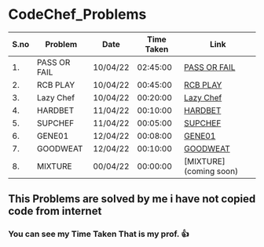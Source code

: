 # CodeChef_Problems
| S.no        | Problem             | Date     | Time Taken | Link        |
| ----------- | ------------------- | -------- | ---------- | ----------- |
| 1.          | PASS OR FAIL        | 10/04/22 | 02:45:00   | [PASS OR FAIL](https://www.codechef.com/problems/PASSORFAIL)|
| 2.          | RCB PLAY            | 10/04/22 | 00:45:00   | [RCB PLAY](https://www.codechef.com/problems/RCBPLAY)|
| 3.          | Lazy Chef           | 10/04/22 | 00:20:00   | [Lazy Chef](https://www.codechef.com/problems/LAZYCHF)|
| 4.          | HARDBET             | 11/04/22 | 00:10:00   | [HARDBET](https://www.codechef.com/problems/HARDBET)|
| 5.          | SUPCHEF             | 11/04/22 | 00:05:00   | [SUPCHEF](https://www.codechef.com/problems/SUPCHEF)|
| 6.          | GENE01              | 12/04/22 | 00:08:00   | [GENE01](https://www.codechef.com/problems/GENE01)|
| 7.          | GOODWEAT            | 12/04/22 | 00:10:00   | [GOODWEAT](https://www.codechef.com/problems/GOODWEAT)|
| 8.          | MIXTURE             | 00/04/22 | 00:00:00   | [MIXTURE](coming soon)|


## This Problems are solved by me i have not copied code from internet
### You can see my Time Taken That is my prof. 👍

